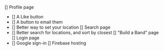 [] Profile page
- [] A Like button
- [] A button to email them
- [] Better way to set your location
[] Search page
- [] Better search for locations, and sort by closest
[] "Build a Band" page
[] Login page
- [] Google sign-in
[] Firebase hosting
